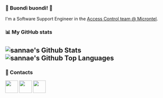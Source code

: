 ### 👋 Buondì buondì! 🌴

I'm a Software Support Engineer in the [Access Control team @ Microntel](https://www.microntel.com/en/solutions/access-control/).

### :bar_chart: My GitHub stats

<img align="center" alt="sannae's Github Stats" src="https://github-readme-stats.vercel.app/api?username=sannae&show_icons=true&count_private=true&theme=dark&include_all_commits=true&line_height=21&cache_seconds=1800"/><img align="center" alt="sannae's Github Top Languages" src="https://github-readme-stats.vercel.app/api/top-langs/?username=sannae&layout=compact&theme=dark"/>
---

### 📢 Contacts
[<img align="center" height="40" src="https://img.icons8.com/color/144/000000/linkedin.png"/>](https://www.linkedin.com/in/edoardosanna/)
[<img align="center" height="40" src="https://cdn.jsdelivr.net/npm/simple-icons@3.0.1/icons/dev-dot-to.svg"/>](https://dev.to/sannae)
[<img align="center" height="40" src="../sannae/img/bmc_logo_white.svg"/>](https://www.buymeacoffee.com/edoardosanna)

<!--
### :hammer: My current working environment:
<p align="left">
<img alt="windows" width="40" src="https://github.com/devicons/devicon/blob/master/icons/windows8/windows8-original.svg" />
<a href="https://code.visualstudio.com" target="_blank"> <img alt="visual studio code" width="40" src="https://img.icons8.com/fluent/240/000000/visual-studio-code-2019.png" /> </a> 
  <a href="https://dotnet.microsoft.com/" target="_blank"> <img src="https://raw.githubusercontent.com/devicons/devicon/master/icons/dot-net/dot-net-original-wordmark.svg" alt="dotnet" width="40" height="40"/> </a> 
  <a href="https://git-scm.com/" target="_blank"> <img src="https://www.vectorlogo.zone/logos/git-scm/git-scm-icon.svg" alt="git" width="40" height="40"/> </a> 
  <a href="https://mariadb.org/" target="_blank"> <img src="https://www.vectorlogo.zone/logos/mariadb/mariadb-icon.svg" alt="mariadb" width="40" height="40"/> </a> 
  <a href="https://www.microsoft.com/en-us/sql-server" target="_blank"> <img src="https://cdn.worldvectorlogo.com/logos/microsoft-sql-server.svg" alt="mssql" width="40" height="40"/> </a> 
</p>
-->

<!-- A similar page can be built with https://rahuldkjain.github.io/gh-profile-readme-generator/ -->
